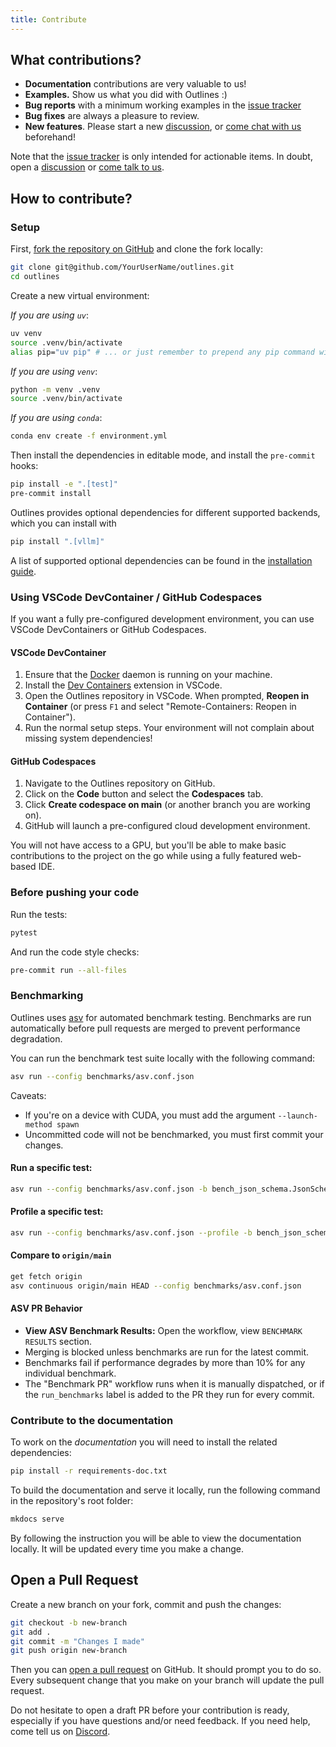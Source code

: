 ```yaml
---
title: Contribute
---
```


## What contributions?

- **Documentation** contributions are very valuable to us!
- **Examples.** Show us what you did with Outlines :)
- **Bug reports** with a minimum working examples in the [issue tracker][issues]
- **Bug fixes** are always a pleasure to review.
- **New features**. Please start a new [discussion][discussions], or [come chat with us][discord] beforehand!

Note that the [issue tracker][issues] is only intended for actionable items. In doubt, open a [discussion][discussions] or [come talk to us][discord].

## How to contribute?

### Setup

First, [fork the repository on GitHub](https://github.com/dottxt-ai/outlines/fork) and clone the fork locally:

```bash
git clone git@github.com/YourUserName/outlines.git
cd outlines
```

Create a new virtual environment:

*If you are using `uv`*:

```bash
uv venv
source .venv/bin/activate
alias pip="uv pip" # ... or just remember to prepend any pip command with uv in the rest of this guide
```

*If you are using `venv`*:

```bash
python -m venv .venv
source .venv/bin/activate
```

*If you are using `conda`*:

```bash
conda env create -f environment.yml
```

Then install the dependencies in editable mode, and install the `pre-commit` hooks:

```bash
pip install -e ".[test]"
pre-commit install
```

Outlines provides optional dependencies for different supported backends, which you can install with

```bash
pip install ".[vllm]"
```

A list of supported optional dependencies can be found in the [installation guide](/installation).

### Using VSCode DevContainer / GitHub Codespaces

If you want a fully pre-configured development environment, you can use VSCode DevContainers or GitHub Codespaces.

#### VSCode DevContainer

1. Ensure that the [Docker](https://www.docker.com/get-started/) daemon is running on your machine.
2. Install the [Dev Containers](https://marketplace.visualstudio.com/items?itemName=ms-vscode-remote.remote-containers) extension in VSCode.
3. Open the Outlines repository in VSCode. When prompted, **Reopen in Container** (or press `F1` and select "Remote-Containers: Reopen in Container").
4. Run the normal setup steps. Your environment will not complain about missing system dependencies!

#### GitHub Codespaces

1. Navigate to the Outlines repository on GitHub.
2. Click on the **Code** button and select the **Codespaces** tab.
3. Click **Create codespace on main** (or another branch you are working on).
4. GitHub will launch a pre-configured cloud development environment.

You will not have access to a GPU, but you'll be able to make basic contributions to the project on the go while using a fully featured web-based IDE.

### Before pushing your code

Run the tests:

```bash
pytest
```

And run the code style checks:

```bash
pre-commit run --all-files
```

### Benchmarking

Outlines uses [asv](https://asv.readthedocs.io) for automated benchmark testing. Benchmarks are run automatically before pull requests are merged to prevent performance degradation.

You can run the benchmark test suite locally with the following command:

```bash
asv run --config benchmarks/asv.conf.json
```

Caveats:

- If you're on a device with CUDA, you must add the argument `--launch-method spawn`
- Uncommitted code will not be benchmarked, you must first commit your changes.

#### Run a specific test:

```bash
asv run --config benchmarks/asv.conf.json -b bench_json_schema.JsonSchemaBenchmark.time_json_schema_to_fsm
```

#### Profile a specific test:

```bash
asv run --config benchmarks/asv.conf.json --profile -b bench_json_schema.JsonSchemaBenchmark.time_json_schema_to_fsm
```

#### Compare to `origin/main`

```bash
get fetch origin
asv continuous origin/main HEAD --config benchmarks/asv.conf.json
```

#### ASV PR Behavior

- **View ASV Benchmark Results:** Open the workflow, view `BENCHMARK RESULTS` section.
- Merging is blocked unless benchmarks are run for the latest commit.
- Benchmarks fail if performance degrades by more than 10% for any individual benchmark.
- The "Benchmark PR" workflow runs when it is manually dispatched, or if the `run_benchmarks` label is added to the PR they run for every commit.

### Contribute to the documentation

To work on the *documentation* you will need to install the related dependencies:

```bash
pip install -r requirements-doc.txt
```

To build the documentation and serve it locally, run the following command in the repository's root folder:

```bash
mkdocs serve
```

By following the instruction you will be able to view the documentation locally.
It will be updated every time you make a change.

## Open a Pull Request

Create a new branch on your fork, commit and push the changes:

```bash
git checkout -b new-branch
git add .
git commit -m "Changes I made"
git push origin new-branch
```

Then you can [open a pull request][pull-requests] on GitHub. It should prompt you to do so. Every subsequent change that you make on your branch will update the pull request.

Do not hesitate to open a draft PR before your contribution is ready, especially if you have questions and/or need feedback. If you need help, come tell us on [Discord][discord].

[discord]: https://discord.gg/R9DSu34mGd
[discussions]: https://github.com/dottxt-ai/outlines/discussions
[issues]: https://github.com/dottxt-ai/outlines/issues
[pull-requests]: https://github.com/dottxt-ai/outlines/pulls

